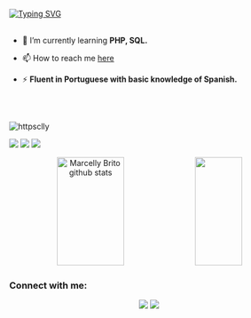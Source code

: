 
[![Typing SVG](https://readme-typing-svg.herokuapp.com/?color=FAFFC7&size=35&center=true&vCenter=true&width=1000&lines=HELLO,+My+name+is+Marcelly+Brito;I'm+20+years+old;I'm+from+Brazil;I'm+studying+systems+analysis+and+development;Be+Welcome!+:%29)](https://git.io/typing-svg)
 <br>
  <br>
- 🌱 I’m currently learning **PHP, SQL.** 

- 📫 How to reach me [here](https://discordapp.com/users/674012150410379264)

- ⚡  **Fluent in Portuguese with basic knowledge of Spanish.**
 <br>
  <br>

<p align="left"> <img src="https://komarev.com/ghpvc/?username=httpsclly&label=Profile%20views&color=0e75b6&style=flat" alt="httpsclly" /> </p>

</p>

 <img src="https://img.shields.io/badge/HTML5-E34F26?style=for-the-badge&logo=html5&logoColor=white"/> <img src="https://img.shields.io/badge/CSS3-1572B6?style=for-the-badge&logo=css3&logoColor=white"/>  <img src="https://img.shields.io/badge/JavaScript-323330?style=for-the-badge&logo=javascript&logoColor=F7DF1E"/> </h4> 

<div align="center">  
  <img width="49%" height="195px" src="https://github-readme-stats.vercel.app/api?username=httpsclly&show_icons=true&count_private=true&hide_border=true&title_color=FAFFC7&icon_color=FAFFC7&text_color=c9d1d9&bg_color=0d1117" alt="Marcelly Brito github stats" /> 
  <img width="41%" height="195px" src="https://github-readme-stats.vercel.app/api/top-langs/?username=httpsclly&layout=compact&hide_border=true&title_color=FAFFC7&text_color=FAFFC7&bg_color=0d1117" />

<h3 align="left">Connect with me:</h3>
 <a href="" target="_blank"><img src="https://img.shields.io/badge/-Instagram-%23E4405F?style=for-the-badge&logo=instagram&logoColor=white" target="_blank"></a>
 <a href="" target="_blank"><img src="https://img.shields.io/badge/-LinkedIn-%230077B5?style=for-the-badge&logo=linkedin&logoColor=white" target="_blank"></a> 

